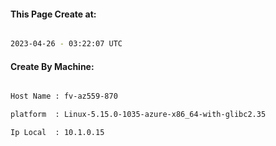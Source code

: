 
   
#### This Page Create at:

```bash

2023-04-26 - 03:22:07 UTC

```

#### Create By Machine:

```bash

Host Name : fv-az559-870

platform  : Linux-5.15.0-1035-azure-x86_64-with-glibc2.35

Ip Local  : 10.1.0.15

```

